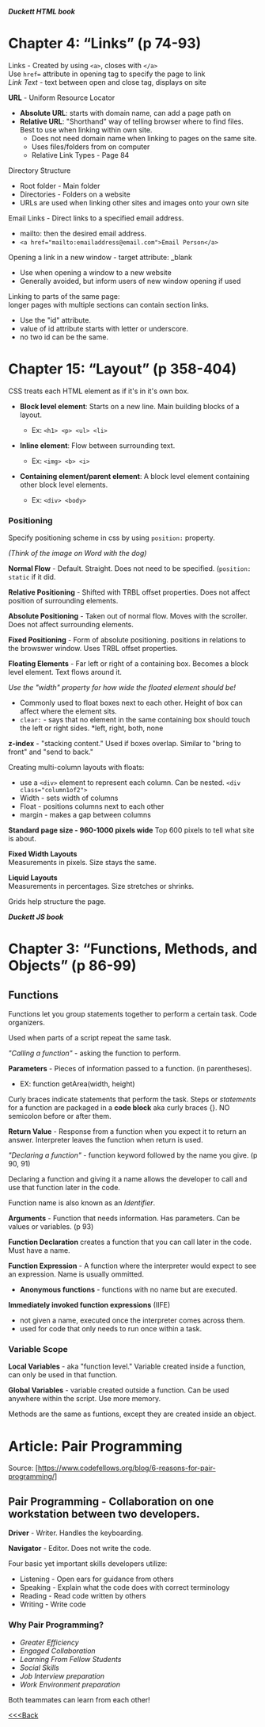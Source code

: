 ***Duckett HTML book***

# Chapter 4: “Links” (p 74-93)  

Links - Created by using `<a>`, closes with `</a>`  
Use `href=` attribute in opening tag to specify the page to link  
_Link Text_ - text between open and close tag, displays on site  

**URL** - Uniform Resource Locator

- **Absolute URL**: starts with domain name, can add a page path on
- **Relative URL**: "Shorthand" way of telling browser where to find files. Best to use when linking within own site.
  * Does not need domain name when linking to pages on the same site.
  * Uses files/folders from on computer
  * Relative Link Types - Page 84

Directory Structure  

- Root folder - Main folder
- Directories - Folders on a website
- URLs are used when linking other sites and images onto your own site

Email Links - Direct links to a specified email address.

- mailto: then the desired email address.
- `<a href="mailto:emailaddress@email.com">Email Person</a>`

Opening a link in a new window - target attribute: _blank

- Use when opening a window to a new website
- Generally avoided, but inform users of new window opening if used

Linking to parts of the same page:  
longer pages with multiple sections can contain section links.  

- Use the "id" attribute.
- value of id attribute starts with letter or underscore.
- no two id can be the same.  

# Chapter 15: “Layout” (p 358-404)

CSS treats each HTML element as if it's in it's own box.

- **Block level element**: Starts on a new line. Main building blocks of a layout.
  * Ex: `<h1> <p> <ul> <li>`
  
- **Inline element**: Flow between surrounding text.
  * Ex: `<img> <b> <i>`

- **Containing element/parent element**: A block level element containing other block level elements.
  * Ex: `<div> <body>`

### Positioning

Specify positioning scheme in css by using `position:` property.  

*(Think of the image on Word with the dog)*

**Normal Flow** - Default. Straight. Does not need to be specified. (`position: static` if it did. 

**Relative Positioning** - Shifted with TRBL offset properties. Does not affect position of surrounding elements.

**Absolute Positioning** - Taken out of normal flow. Moves with the scroller. Does not affect surrounding elements.

**Fixed Positioning** - Form of absolute positioning. positions in relations to the browswer window. Uses TRBL offset properties. 

**Floating Elements** - Far left or right of a containing box. Becomes a block level element. Text flows around it. 

_Use the "width" property for how wide the floated element should be!_

  - Commonly used to float boxes next to each other. Height of box can affect where the element sits.
  - `clear:` - says that no element in the same containing box should touch the left or right sides.
    *left, right, both, none

**z-index** - "stacking content." Used if boxes overlap. Similar to "bring to front" and "send to back."

Creating multi-column layouts with floats:

- use a `<div>` element to represent each column. Can be nested. `<div class="column1of2">`
- Width - sets width of columns
- Float - positions columns next to each other
- margin - makes a gap between columns

**Standard page size - 960-1000 pixels wide**
Top 600 pixels to tell what site is about. 

**Fixed Width Layouts**  
Measurements in pixels. Size stays the same.

**Liquid Layouts**  
Measurements in percentages. Size stretches or shrinks.

Grids help structure the page.  

***Duckett JS book***

# Chapter 3: “Functions, Methods, and Objects” (p 86-99)

## Functions

Functions let you group statements together to perform a certain task. Code organizers.

Used when parts of a script repeat the same task.

_"Calling a function"_ - asking the function to perform.

**Parameters** - Pieces of information passed to a function. (in parentheses).

- EX: function getArea(width, height)  

Curly braces indicate statements that perform the task. Steps or _statements_ for a function are packaged in a **code block** aka curly braces {}. NO semicolon before or after them.

**Return Value** - Response from a function when you expect it to return an answer. Interpreter leaves the function when return is used.

_"Declaring a function"_ - function keyword followed by the name you give. (p 90, 91)

Declaring a function and giving it a name allows the developer to call and use that function later in the code.

Function name is also known as an _Identifier_.

**Arguments** - Function that needs information. Has parameters. Can be values or variables. (p 93)

**Function Declaration** creates a function that you can call later in the code. Must have a name.

**Function Expression** - A function where the interpreter would expect to see an expression. Name is usually ommitted.

- **Anonymous functions** - functions with no name but are executed.

**Immediately invoked function expressions** (IIFE)

  - not given a name, executed once the interpreter comes across them. 
  - used for code that only needs to run once within a task.

### Variable Scope
**Local Variables** - aka "function level." Variable created inside a function, can only be used in that function. 

**Global Variables** - variable created outside a function. Can be used anywhere within the script. Use more memory. 


Methods are the same as funtions, except they are created inside an object.





# Article: Pair Programming 
Source: [https://www.codefellows.org/blog/6-reasons-for-pair-programming/]  

## Pair Programming - Collaboration on one workstation between two developers.

**Driver** -  Writer. Handles the keyboarding.

**Navigator** - Editor. Does not write the code.

Four basic yet important skills developers utilize:

- Listening - Open ears for guidance from others
- Speaking - Explain what the code does with correct terminology
- Reading - Read code written by others
- Writing - Write code

### Why Pair Programming?

- _Greater Efficiency_
- _Engaged Collaboration_
- _Learning From Fellow Students_
- _Social Skills_
- _Job Interview preparation_
- _Work Environment preparation_

Both teammates can learn from each other!


[<<<Back](README.md)